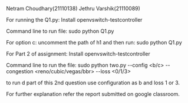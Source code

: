 Netram Choudhary(21110138) 
Jethru Varshik(21110089) 

For running the Q1.py: 
Install openvswitch-testcontroller

Command  line to run file: sudo python Q1.py 

For option c: 
uncomment the path of h1 and then run: sudo python Q1.py 

For Part 2 of assignment:
Install openvswitch-testcontroller

Command line to run the file: 
sudo python two.py --config <b/c> --congestion <reno/cubic/vegas/bbr> --loss <0/1/3>

to run d part of this 2nd question use configuration as b and loss 1 or 3.

For further explanation refer the report submitted on google classroom.
